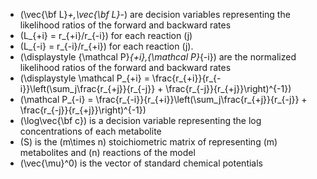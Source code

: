 * \(\vec{\bf L}_+,\vec{\bf L}_-\) are decision variables representing the likelihood ratios of the forward and backward rates
* \(L_{+i} = r_{+i}/r_{-i}\) for each reaction \(j\)
* \(L_{-i} = r_{-i}/r_{+i}\) for each reaction \(j\).
* \(\displaystyle {\mathcal P}_{+i},{\mathcal P}_{-i}\) are the normalized likelihood ratios of the forward and backward rates
* \(\displaystyle \mathcal P_{+i} = \frac{r_{+i}}{r_{-i}}\left(\sum_j\frac{r_{+j}}{r_{-j}} + \frac{r_{-j}}{r_{+j}}\right)^{-1}\)
* \(\\mathcal P_{-i} = \frac{r_{-i}}{r_{+i}}\left(\sum_j\frac{r_{+j}}{r_{-j}} + \frac{r_{-j}}{r_{+j}}\right)^{-1}\)
* \(\log\vec{\bf c}\) is a decision variable representing the log concentrations of each metabolite 
*  \(S\) is the \(m\times n\) stoichiometric matrix of representing \(m\) metabolites and \(n\) reactions of the model  
*  \(\vec{\mu}^0\) is the vector of standard chemical potentials 
